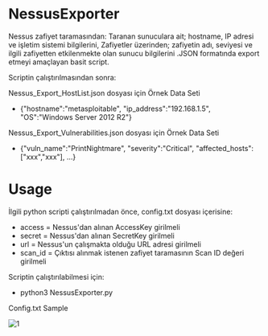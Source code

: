 # NessusExporter

Nessus zafiyet taramasından:
Taranan sunuculara ait; hostname, IP adresi ve işletim sistemi bilgilerini, Zafiyetler üzerinden; zafiyetin adı, seviyesi ve ilgili zafiyetten etkilenmekte olan sunucu bilgilerini .JSON formatında export etmeyi amaçlayan basit script.


Scriptin çalıştırılmasından sonra:

Nessus_Export_HostList.json dosyası için Örnek Data Seti

  - {"hostname":"metasploitable", "ip_address":"192.168.1.5", "OS":"Windows Server 2012 R2"}

Nessus_Export_Vulnerabilities.json dosyası için Örnek Data Seti

  - {"vuln_name":"PrintNightmare", "severity":"Critical", "affected_hosts":["xxx","xxx"], …}


# Usage

İlgili python scripti çalıştırılmadan önce, config.txt dosyası içerisine:

  - access = Nessus'dan alınan AccessKey girilmeli
  - secret = Nessus'dan alınan SecretKey girilmeli
  - url = Nessus'un çalışmakta olduğu URL adresi girilmeli
  - scan_id = Çıktısı alınmak istenen zafiyet taramasının Scan ID değeri girilmeli

Scriptin çalıştırılabilmesi için:

  - python3 NessusExporter.py



Config.txt Sample

![1](https://user-images.githubusercontent.com/45037356/150573599-3201016b-ac7b-4d28-a79a-16aa1ed67730.png)

